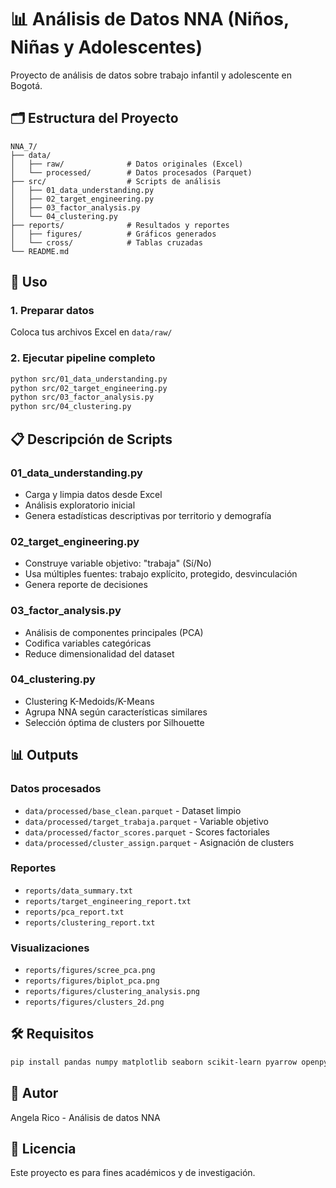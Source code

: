 # 📊 Análisis de Datos NNA (Niños, Niñas y Adolescentes)

Proyecto de análisis de datos sobre trabajo infantil y adolescente en Bogotá.

## 🗂️ Estructura del Proyecto
```
NNA_7/
├── data/
│   ├── raw/              # Datos originales (Excel)
│   └── processed/        # Datos procesados (Parquet)
├── src/                  # Scripts de análisis
│   ├── 01_data_understanding.py
│   ├── 02_target_engineering.py
│   ├── 03_factor_analysis.py
│   └── 04_clustering.py
├── reports/              # Resultados y reportes
│   ├── figures/          # Gráficos generados
│   └── cross/            # Tablas cruzadas
└── README.md
```

## 🚀 Uso

### 1. Preparar datos
Coloca tus archivos Excel en `data/raw/`

### 2. Ejecutar pipeline completo
```bash
python src/01_data_understanding.py
python src/02_target_engineering.py
python src/03_factor_analysis.py
python src/04_clustering.py
```

## 📋 Descripción de Scripts

### 01_data_understanding.py
- Carga y limpia datos desde Excel
- Análisis exploratorio inicial
- Genera estadísticas descriptivas por territorio y demografía

### 02_target_engineering.py
- Construye variable objetivo: "trabaja" (Sí/No)
- Usa múltiples fuentes: trabajo explícito, protegido, desvinculación
- Genera reporte de decisiones

### 03_factor_analysis.py
- Análisis de componentes principales (PCA)
- Codifica variables categóricas
- Reduce dimensionalidad del dataset

### 04_clustering.py
- Clustering K-Medoids/K-Means
- Agrupa NNA según características similares
- Selección óptima de clusters por Silhouette

## 📊 Outputs

### Datos procesados
- `data/processed/base_clean.parquet` - Dataset limpio
- `data/processed/target_trabaja.parquet` - Variable objetivo
- `data/processed/factor_scores.parquet` - Scores factoriales
- `data/processed/cluster_assign.parquet` - Asignación de clusters

### Reportes
- `reports/data_summary.txt`
- `reports/target_engineering_report.txt`
- `reports/pca_report.txt`
- `reports/clustering_report.txt`

### Visualizaciones
- `reports/figures/scree_pca.png`
- `reports/figures/biplot_pca.png`
- `reports/figures/clustering_analysis.png`
- `reports/figures/clusters_2d.png`

## 🛠️ Requisitos
```bash
pip install pandas numpy matplotlib seaborn scikit-learn pyarrow openpyxl
```

## 👥 Autor

Angela Rico - Análisis de datos NNA

## 📝 Licencia

Este proyecto es para fines académicos y de investigación.
